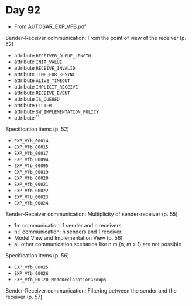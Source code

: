 # Day 92

* From AUTOSAR\_EXP\_VFB.pdf

Sender-Receiver communication: From the point of view of the receiver (p. 52)
* attribute `RECEIVER_QUEUE_LENGTH`
* attribute `INIT_VALUE`
* attribute `RECEIVE_INVALID`
* attribute `TIME_FOR_RESYNC`
* attribute `ALIVE_TIMEOUT`
* attribute `IMPLICIT_RECEIVE`
* attribute `RECEIVE_EVENT`
* attribute `IS_QUEUED`
* attribute `FILTER`
* attribute `SW_IMPLEMENTATION_POLICY`
* attribute ``

Specification items (p. 52)
* `EXP_Vfb_00014`
* `EXP_Vfb_00015`
* `EXP_Vfb_00017`
* `EXP_Vfb_00094`
* `EXP_Vfb_00095`
* `EXP_Vfb_00019`
* `EXP_Vfb_00020`
* `EXP_Vfb_00021`
* `EXP_Vfb_00022`
* `EXP_Vfb_00023`
* `EXP_Vfb_00024`

Sender-Receiver communication: Multiplicity of sender-receiver (p. 55)
* 1:n communication: 1 sender and n receivers
* n:1 communication: n senders and 1 receiver
* Model View and Implementation View (p. 56)
* all other communication scenarios like n:m (n, m > 1) are not possible

Specification items (p. 56)
* `EXP_Vfb_00025`
* `EXP_Vfb_00026`
* `EXP_Vfb_00120`, `ModeDeclarationGroups`

Sender-Receiver communication: Filtering between the sender and the receiver (p. 57)

